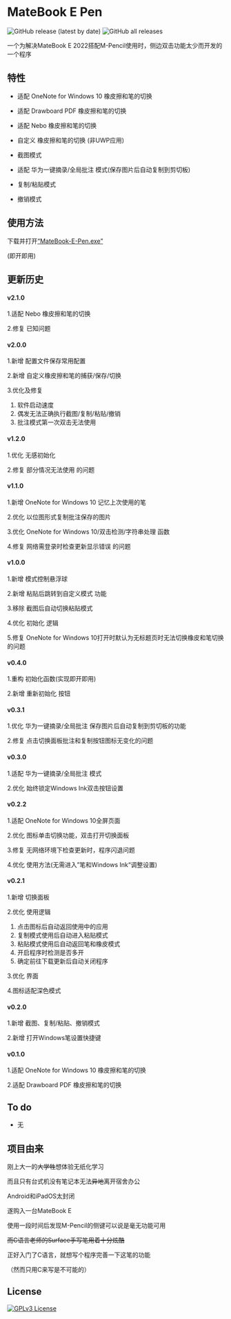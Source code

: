 
# MateBook E Pen

![GitHub release (latest by date)](https://img.shields.io/github/v/release/eiyooooo/MateBook-E-Pen)
![GitHub all releases](https://img.shields.io/github/downloads/eiyooooo/MateBook-E-Pen/total)

一个为解决MateBook E 2022搭配M-Pencil使用时，侧边双击功能太少而开发的一个程序


## 特性

- 适配 OneNote for Windows 10 橡皮擦和笔的切换

- 适配 Drawboard PDF 橡皮擦和笔的切换

- 适配 Nebo 橡皮擦和笔的切换

- 自定义 橡皮擦和笔的切换 (非UWP应用)

- 截图模式

- 适配 华为一键摘录/全局批注 模式(保存图片后自动复制到剪切板)

- 复制/粘贴模式

- 撤销模式

## 使用方法
下载并打开[“MateBook-E-Pen.exe”](https://github.com/eiyooooo/MateBook-E-Pen/releases/latest)

(即开即用)

## 更新历史

#### v2.1.0

1.适配 Nebo 橡皮擦和笔的切换

2.修复 已知问题

#### v2.0.0

1.新增 配置文件保存常用配置

2.新增 自定义橡皮擦和笔的捕获/保存/切换

3.优化及修复

  1. 软件启动速度
  2. 偶发无法正确执行截图/复制/粘贴/撤销
  3. 批注模式第一次双击无法使用

#### v1.2.0

1.优化 无感初始化

2.修复 部分情况无法使用 的问题

#### v1.1.0

1.新增 OneNote for Windows 10 记忆上次使用的笔

2.优化 以位图形式复制批注保存的图片

3.优化 OneNote for Windows 10/双击检测/字符串处理 函数

4.修复 网络需登录时检查更新显示错误 的问题 

#### v1.0.0

1.新增 模式控制悬浮球

2.新增 粘贴后跳转到自定义模式 功能

3.移除 截图后自动切换粘贴模式

4.优化 初始化 逻辑

5.修复 OneNote for Windows 10打开时默认为无标题页时无法切换橡皮和笔切换的问题

#### v0.4.0

1.重构 初始化函数(实现即开即用)

2.新增 重新初始化 按钮

#### v0.3.1

1.优化 华为一键摘录/全局批注 保存图片后自动复制到剪切板的功能

2.修复 点击切换面板批注和复制按钮图标无变化的问题

#### v0.3.0

1.适配 华为一键摘录/全局批注 模式

2.优化 始终锁定Windows Ink双击按钮设置

#### v0.2.2

1.适配 OneNote for Windows 10全屏页面

2.优化 图标单击切换功能，双击打开切换面板

3.修复 无网络环境下检查更新时，程序闪退问题

4.优化 使用方法(无需进入”笔和Windows Ink“调整设置)

#### v0.2.1
1.新增 切换面板

2.优化 使用逻辑

  1. 点击图标后自动返回使用中的应用
  2. 复制模式使用后自动进入粘贴模式
  3. 粘贴模式使用后自动返回笔和橡皮模式
  4. 开启程序时检测是否多开
  5. 确定前往下载更新后自动关闭程序
  
3.优化 界面

4.图标适配深色模式

#### v0.2.0
1.新增 截图、复制/粘贴、撤销模式

2.新增 打开Windows笔设置快捷键

#### v0.1.0
1.适配 OneNote for Windows 10 橡皮擦和笔的切换

2.适配 Drawboard PDF 橡皮擦和笔的切换

## To do

- 无


## 项目由来
刚上大一的~~大学牲~~想体验无纸化学习

而且只有台式机没有笔记本无法~~异地~~离开宿舍办公

Android和iPadOS太封闭

遂购入一台MateBook E

使用一段时间后发现M-Pencil的侧键可以说是毫无功能可用

~~而C语言老师的Surface手写笔用着十分炫酷~~

正好入门了C语言，就想写个程序完善一下这笔的功能

（然而只用C来写是不可能的）


## License


[![GPLv3 License](https://img.shields.io/badge/License-GPL%20v3-yellow.svg)](https://opensource.org/licenses/)
